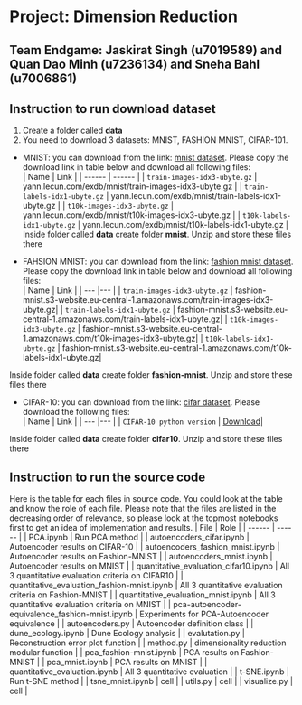 # Project: Dimension Reduction
## Team Endgame: Jaskirat Singh (u7019589) and Quan Dao Minh (u7236134) and Sneha Bahl (u7006861)

## Instruction to run download dataset
1. Create a folder called **data**
2. You need to download 3 datasets: MNIST, FASHION MNIST, CIFAR-101.
- MNIST: you can download from the link: [mnist dataset](http://yann.lecun.com/exdb/mnist/). Please copy the download link in table below and download all following files:<br/>
    | Name | Link |
    | ------ | ------ |
    | `train-images-idx3-ubyte.gz` | yann.lecun.com/exdb/mnist/train-images-idx3-ubyte.gz |
    | `train-labels-idx1-ubyte.gz` | yann.lecun.com/exdb/mnist/train-labels-idx1-ubyte.gz |
    | `t10k-images-idx3-ubyte.gz` | yann.lecun.com/exdb/mnist/t10k-images-idx3-ubyte.gz |
    | `t10k-labels-idx1-ubyte.gz` | yann.lecun.com/exdb/mnist/t10k-labels-idx1-ubyte.gz |
Inside folder called **data** create folder  **mnist**. Unzip and store these files there

- FAHSION MNIST: you can download from the link: [fashion mnist dataset](https://github.com/zalandoresearch/fashion-mnist). Please copy the download link in table below and download all following files:<br/>
    | Name  | Link | 
    | --- |--- |
    | `train-images-idx3-ubyte.gz`  | fashion-mnist.s3-website.eu-central-1.amazonaws.com/train-images-idx3-ubyte.gz|
    | `train-labels-idx1-ubyte.gz`  | fashion-mnist.s3-website.eu-central-1.amazonaws.com/train-labels-idx1-ubyte.gz|
    | `t10k-images-idx3-ubyte.gz`  | fashion-mnist.s3-website.eu-central-1.amazonaws.com/t10k-images-idx3-ubyte.gz|
    | `t10k-labels-idx1-ubyte.gz`  | fashion-mnist.s3-website.eu-central-1.amazonaws.com/t10k-labels-idx1-ubyte.gz|


Inside folder called **data** create folder  **fashion-mnist**. Unzip and store these files there
- CIFAR-10: you can download from the link: [cifar dataset](https://www.cs.toronto.edu/~kriz/cifar.html). Please download the following files:<br/>
    | Name  | Link | 
    | --- |--- |
    | `CIFAR-10 python version`  | [Download](https://www.cs.toronto.edu/~kriz/cifar-10-python.tar.gz)|
    

Inside folder called **data** create folder  **cifar10**. Unzip and store these files there

## Instruction to run the source code

Here is the table for each files in source code. You could look at the table and know the role of each file. Please note that the files are listed in the decreasing order of relevance, so please look at the topmost notebooks first to get an idea of implementation and results.
| File | Role |
| ------ | ------ |
| PCA.ipynb | Run PCA method |
| autoencoders_cifar.ipynb | Autoencoder results on CIFAR-10 |
| autoencoders_fashion_mnist.ipynb | Autoencoder results on Fashion-MNIST |
| autoencoders_mnist.ipynb | Autoencoder results on MNIST |
| quantitative_evaluation_cifar10.ipynb | All 3 quantitative evaluation criteria on CIFAR10 |
| quantitative_evaluation_fashion-mnist.ipynb | All 3 quantitative evaluation criteria on Fashion-MNIST |
| quantitative_evaluation_mnist.ipynb | All 3 quantitative evaluation criteria on MNIST |
| pca-autoencoder-equivalence_fashion-mnist.ipynb | Experiments for PCA-Autoencoder equivalence |
| autoencoders.py | Autoencoder definition class  |
| dune_ecology.ipynb | Dune Ecology analysis |
| evalutation.py | Reconstruction error plot function |
| method.py | dimensionality reduction modular function |
| pca_fashion-mnist.ipynb | PCA results on Fashion-MNIST  |
| pca_mnist.ipynb | PCA results on MNIST |
| quantitative_evaluation.ipynb | All 3 quantitative evaluation |
| t-SNE.ipynb | Run t-SNE method  |
| tsne_mnist.ipynb | cell |
| utils.py  | cell |
| visualize.py | cell |

 




